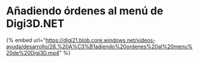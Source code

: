 # Añadiendo órdenes al menú de Digi3D.NET

{% embed url="https://digi21.blob.core.windows.net/videos-ayuda/desarrollo/26.%20A%C3%B1adiendo%20ordenes%20al%20menu%20de%20Digi3D.mp4" %}



